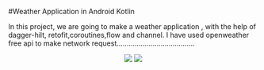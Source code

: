 #Weather Application in Android Kotlin

In this project, we are going to make a weather application , with the help of dagger-hilt, retofit,coroutines,flow and channel. I have used openweather free api to make network request.......................................

<p align="center">
<img src="app/src/main/res/drawable/one.png"/>
<img src="app/src/main/res/drawable/two.png"/>
</p>
